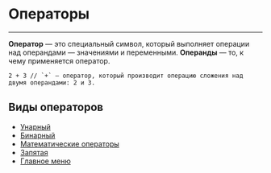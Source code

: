 # Операторы
____
__Оператор__ — это специальный символ, который выполняет операции над операндами — значениями и переменными.
__Операнды__ — то, к чему применяется оператор.
```
2 + 3 // `+` — оператор, который производит операцию сложения над двумя операндами: 2 и 3. 
```

## Виды операторов
* [Унарный](unary.md)
* [Бинарный](binary.md)
* [Математические операторы](mathOperators.md)
* [Запятая](comma.md)
* [Главное меню](../README.md)

